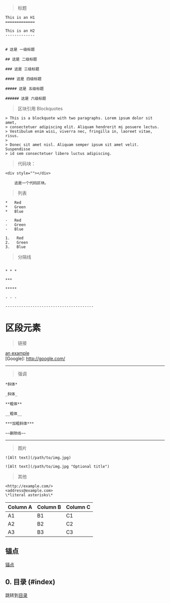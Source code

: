 
> 标题
```
This is an H1
=============

This is an H2
-------------


# 这是 一级标题

## 这是 二级标题

### 这是 三级标题

#### 这是 四级标题

##### 这是 五级标题

###### 这是 六级标题

```

> 区块引用 Blockquotes  

```
> This is a blockquote with two paragraphs. Lorem ipsum dolor sit amet,
> consectetuer adipiscing elit. Aliquam hendrerit mi posuere lectus.
> Vestibulum enim wisi, viverra nec, fringilla in, laoreet vitae, risus.
> 
> Donec sit amet nisl. Aliquam semper ipsum sit amet velit. Suspendisse
> id sem consectetuer libero luctus adipiscing.
```

>代码块：

 `<div style=""></div>`

```
    这是一个代码区块。
```



> 列表
```
*   Red
*   Green
*   Blue

-   Red
-   Green
-   Blue

1.   Red
2.   Green
3.   Blue
```

>分隔线

```

* * *

***

*****

- - -

---------------------------------------

```


# 区段元素

> 链接

[an example](http://example.com/ "Title")  
[Google]: http://google.com/    

***  

> 强调

```
*斜体*

_斜体_

**粗体**

__粗体__

***加粗斜体***

~~删除线~~
```

***

> 图片

```
![Alt text](/path/to/img.jpg)

![Alt text](/path/to/img.jpg "Optional title")  
```


>其他  
```
<http://example.com/>  
<address@example.com>  
\*literal asterisks\*
```



Column A | Column B | Column C
---------|----------|---------
A1  | B1 | C1
A2 | B2 | C2
A3 | B3 | C3


## 锚点

[锚点](#url-more "anchor alt text")     

## 0. 目录 (#index)

跳转到[目录](#index)

